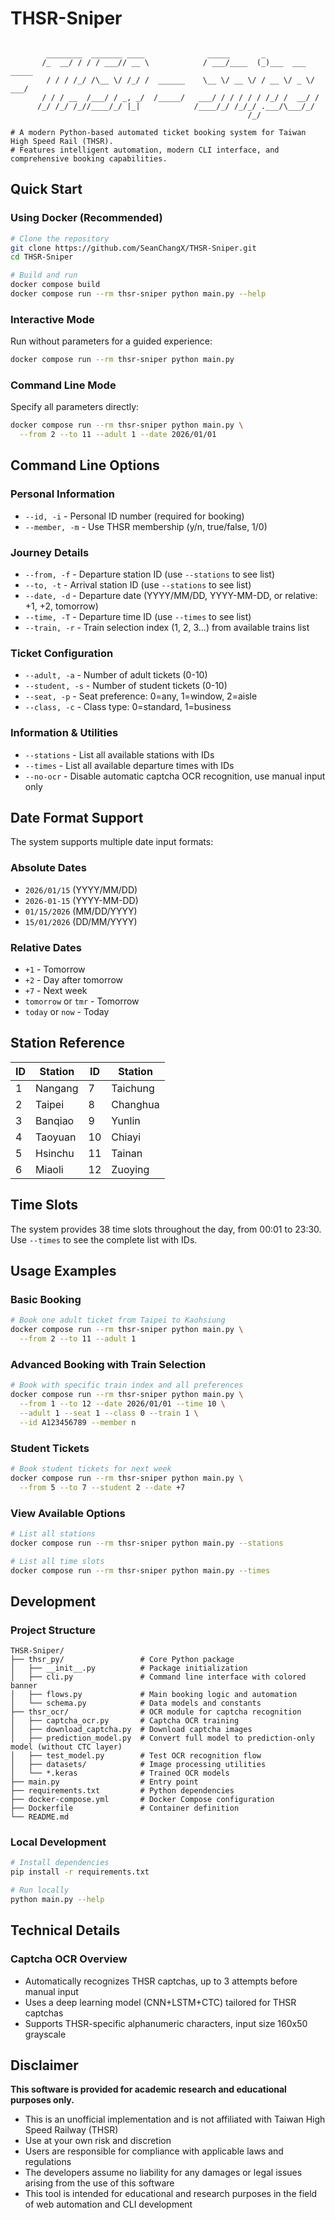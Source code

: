 
# THSR-Sniper

```

        ________  _______ ____              _____       _                
       /_  __/ / / / ___// __ \            / ___/____  (_)___  ___  _____
        / / / /_/ /\__ \/ /_/ /  ______    \__ \/ __ \/ / __ \/ _ \/ ___/
       / / / __  /___/ / _, _/  /_____/   ___/ / / / / / /_/ /  __/ /    
      /_/ /_/ /_//____/_/ |_|            /____/_/ /_/_/ .___/\___/_/     
                                                     /_/                 

# A modern Python-based automated ticket booking system for Taiwan High Speed Rail (THSR).
# Features intelligent automation, modern CLI interface, and comprehensive booking capabilities.
```

## Quick Start

### Using Docker (Recommended)

```bash
# Clone the repository
git clone https://github.com/SeanChangX/THSR-Sniper.git
cd THSR-Sniper

# Build and run
docker compose build
docker compose run --rm thsr-sniper python main.py --help
```

### Interactive Mode
Run without parameters for a guided experience:
```bash
docker compose run --rm thsr-sniper python main.py
```

### Command Line Mode
Specify all parameters directly:
```bash
docker compose run --rm thsr-sniper python main.py \
  --from 2 --to 11 --adult 1 --date 2026/01/01
```

## Command Line Options

### Personal Information
- `--id, -i` - Personal ID number (required for booking)
- `--member, -m` - Use THSR membership (y/n, true/false, 1/0)

### Journey Details
- `--from, -f` - Departure station ID (use `--stations` to see list)
- `--to, -t` - Arrival station ID (use `--stations` to see list)
- `--date, -d` - Departure date (YYYY/MM/DD, YYYY-MM-DD, or relative: +1, +2, tomorrow)
- `--time, -T` - Departure time ID (use `--times` to see list)
- `--train, -r` - Train selection index (1, 2, 3...) from available trains list

### Ticket Configuration
- `--adult, -a` - Number of adult tickets (0-10)
- `--student, -s` - Number of student tickets (0-10)
- `--seat, -p` - Seat preference: 0=any, 1=window, 2=aisle
- `--class, -c` - Class type: 0=standard, 1=business

### Information & Utilities
- `--stations` - List all available stations with IDs
- `--times` - List all available departure times with IDs
- `--no-ocr` - Disable automatic captcha OCR recognition, use manual input only

## Date Format Support

The system supports multiple date input formats:

### Absolute Dates
- `2026/01/15` (YYYY/MM/DD)
- `2026-01-15` (YYYY-MM-DD)
- `01/15/2026` (MM/DD/YYYY)
- `15/01/2026` (DD/MM/YYYY)

### Relative Dates
- `+1` - Tomorrow
- `+2` - Day after tomorrow
- `+7` - Next week
- `tomorrow` or `tmr` - Tomorrow
- `today` or `now` - Today

## Station Reference

| ID | Station | ID | Station |
|----|---------|----|---------|
| 1  | Nangang | 7  | Taichung |
| 2  | Taipei  | 8  | Changhua |
| 3  | Banqiao | 9  | Yunlin  |
| 4  | Taoyuan | 10 | Chiayi  |
| 5  | Hsinchu | 11 | Tainan  |
| 6  | Miaoli  | 12 | Zuoying |

## Time Slots

The system provides 38 time slots throughout the day, from 00:01 to 23:30. Use `--times` to see the complete list with IDs.

## Usage Examples

### Basic Booking
```bash
# Book one adult ticket from Taipei to Kaohsiung
docker compose run --rm thsr-sniper python main.py \
  --from 2 --to 11 --adult 1
```

### Advanced Booking with Train Selection
```bash
# Book with specific train index and all preferences
docker compose run --rm thsr-sniper python main.py \
  --from 1 --to 12 --date 2026/01/01 --time 10 \
  --adult 1 --seat 1 --class 0 --train 1 \
  --id A123456789 --member n
```

### Student Tickets
```bash
# Book student tickets for next week
docker compose run --rm thsr-sniper python main.py \
  --from 5 --to 7 --student 2 --date +7
```

### View Available Options
```bash
# List all stations
docker compose run --rm thsr-sniper python main.py --stations

# List all time slots
docker compose run --rm thsr-sniper python main.py --times
```

## Development

### Project Structure
```
THSR-Sniper/
├── thsr_py/                 # Core Python package
│   ├── __init__.py          # Package initialization
│   ├── cli.py               # Command line interface with colored banner
│   ├── flows.py             # Main booking logic and automation
│   └── schema.py            # Data models and constants
├── thsr_ocr/                # OCR module for captcha recognition
│   ├── captcha_ocr.py       # Captcha OCR training
│   ├── download_captcha.py  # Download captcha images
│   ├── prediction_model.py  # Convert full model to prediction-only model (without CTC layer)
│   ├── test_model.py        # Test OCR recognition flow
│   ├── datasets/            # Image processing utilities
│   └── *.keras              # Trained OCR models
├── main.py                  # Entry point
├── requirements.txt         # Python dependencies
├── docker-compose.yml       # Docker Compose configuration
├── Dockerfile               # Container definition
└── README.md                
```

### Local Development
```bash
# Install dependencies
pip install -r requirements.txt

# Run locally
python main.py --help
```

## Technical Details

### Captcha OCR Overview

- Automatically recognizes THSR captchas, up to 3 attempts before manual input
- Uses a deep learning model (CNN+LSTM+CTC) tailored for THSR captchas
- Supports THSR-specific alphanumeric characters, input size 160x50 grayscale

## Disclaimer

**This software is provided for academic research and educational purposes only.**

- This is an unofficial implementation and is not affiliated with Taiwan High Speed Railway (THSR)
- Use at your own risk and discretion
- Users are responsible for compliance with applicable laws and regulations
- The developers assume no liability for any damages or legal issues arising from the use of this software
- This tool is intended for educational and research purposes in the field of web automation and CLI development
